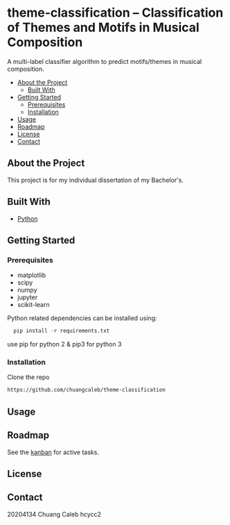 # theme-classification – Classification of Themes and Motifs in Musical Composition

A multi-label classifier algorithm to predict motifs/themes in musical composition.

- [About the Project](#about-the-project)
  - [Built With](#built-with)
- [Getting Started](#getting-started)
  - [Prerequisites](#prerequisites)
  - [Installation](#installation)
- [Usage](#usage)
- [Roadmap](#roadmap)
- [License](#license)
- [Contact](#contact)

## About the Project

This project is for my individual dissertation of my Bachelor's.

## Built With

- [Python](https://www.python.org/)

## Getting Started

### Prerequisites

- matplotlib
- scipy
- numpy
- jupyter
- scikit-learn

Python related dependencies can be installed using:

```python
  pip install -r requirements.txt
```

use pip for python 2 & pip3 for python 3

### Installation

Clone the repo

```sh
https://github.com/chuangcaleb/theme-classification
```

## Usage

## Roadmap

See the [kanban](https://github.com/chuangcaleb/theme-classification/projects/1?fullscreen=true) for active tasks.

## License

<!-- Distributed under the MIT License. See `LICENSE` for more information. -->

## Contact

20204134 Chuang Caleb hcycc2
